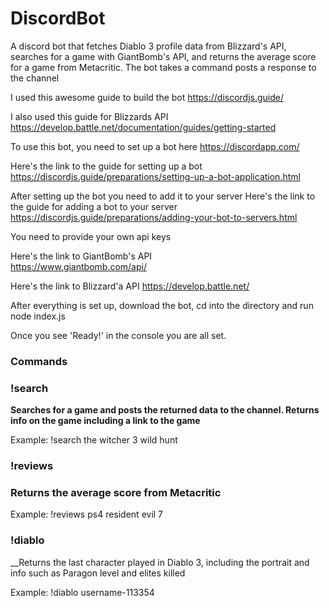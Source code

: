 # DiscordBot
A discord bot that fetches Diablo 3 profile data from Blizzard's API, searches for a game with GiantBomb's API, and returns the average score for a game from Metacritic.
The bot takes a command posts a response to the channel

I used this awesome guide to build the bot 
https://discordjs.guide/

I also used this guide for Blizzards API 
https://develop.battle.net/documentation/guides/getting-started

To use this bot, you need to set up a bot here 
https://discordapp.com/

Here's the link to the guide for setting up a bot
https://discordjs.guide/preparations/setting-up-a-bot-application.html 

After setting up the bot you need to add it to your server 
Here's the link to the guide for adding a bot to your server
https://discordjs.guide/preparations/adding-your-bot-to-servers.html

You need to provide your own api keys

Here's the link to GiantBomb's API  
https://www.giantbomb.com/api/

Here's the link to Blizzard'a API 
https://develop.battle.net/

After everything is set up, download the bot, cd into the directory and run 
node index.js

Once you see 'Ready!' in the console you are all set.

### Commands 

### !search <game> 

__Searches for a game and posts the returned data to the channel. Returns info on the game including a link to the game__

Example: !search the witcher 3 wild hunt

### !reviews <platform> <game> 

### Returns the average score from Metacritic

Example: !reviews ps4 resident evil 7

### !diablo <Battletag> 

__Returns the last character played in Diablo 3, including the portrait and info such as Paragon level and elites killed

Example:  !diablo username-113354

